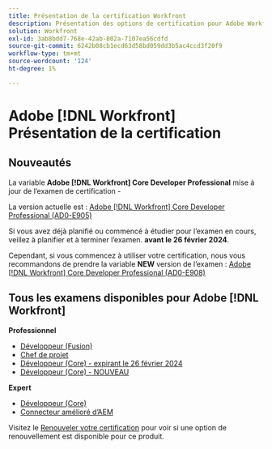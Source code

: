 ```yaml
---
title: Présentation de la certification Workfront
description: Présentation des options de certification pour Adobe Workfront
solution: Workfront
exl-id: 3ab8bdd7-768e-42ab-802a-7107ea56cdfd
source-git-commit: 6242b08cb1ecd63d58bd059dd3b5ac4ccd3f20f9
workflow-type: tm+mt
source-wordcount: '124'
ht-degree: 1%

---
```


# Adobe [!DNL Workfront] Présentation de la certification

## Nouveautés

La variable **Adobe [!DNL Workfront] Core Developer Professional** mise à jour de l’examen de certification -

La version actuelle est : [Adobe [!DNL Workfront] Core Developer Professional (AD0-E905)](/help/certifications/aw/aw-core-p-developer.md)

Si vous avez déjà planifié ou commencé à étudier pour l’examen en cours, veillez à planifier et à terminer l’examen. **avant le 26 février 2024**.

Cependant, si vous commencez à utiliser votre certification, nous vous recommandons de prendre la variable **NEW** version de l’examen : [Adobe [!DNL Workfront] Core Developer Professional (AD0-E908)](/help/certifications/aw/aw-core-p-developer-23-12.md)

## Tous les examens disponibles pour Adobe [!DNL Workfront]

**Professionnel**

* [Développeur (Fusion)](/help/certifications/aw/aw-fusion-p-developer.md) <!--AD0-E902-->
* [Chef de projet](/help/certifications/aw/aw-p-project-manager.md) <!--AD0-E903-->
* [Développeur (Core) - expirant le 26 février 2024](/help/certifications/aw/aw-core-p-developer.md) <!--AD0-E905-->
* [Développeur (Core) - NOUVEAU](/help/certifications/aw/aw-core-p-developer-23-12.md) <!--AD0-E908-->

**Expert**

* [Développeur (Core)](/help/certifications/aw/aw-core-e-developer-23-08.md) <!--AD0-E907-->
* [Connecteur amélioré d’AEM](/help/certifications/aw/aw-aem-e-connector.md) <!--AD0-E906-->

Visitez le [Renouveler votre certification](/help/certifications/renew.md) pour voir si une option de renouvellement est disponible pour ce produit.
